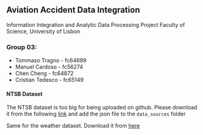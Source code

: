 ## Aviation Accident Data Integration
Information Integration and Analytic Data Processing Project
Faculty of Science, University of Lisbon

### Group 03:
- Tommaso Tragno - fc64699
- Manuel Cardoso - fc56274
- Chen Cheng - fc64872
- Cristian Tedesco - fc65149


#### NTSB Dataset
The NTSB dataset is too big for being uploaded on github. Please download it from the following [link](https://drive.google.com/file/d/1frWczU94UoCY7Cc6OIa43gVOPOkgix2w/view?usp=drive_link) and add the json file to the `data_sources` folder

Same for the weather dataset. Download it from [here](https://drive.google.com/file/d/1P0-1EoLXs7tXAdkNqnZ6wNjtD9gqIi4z/view?usp=drive_link)